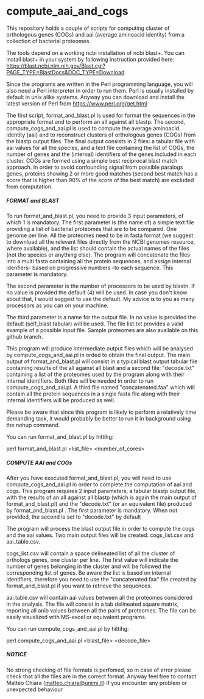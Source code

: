 # compute_aai_and_cogs
This repository holds a couple of scripts for computing cluster of orthologous genes (COGs) and aai (average aminoacid identity) from a collection of bacterial proteomes.

The tools depend on a working ncbi installation of ncbi blast+. You can install blast+ in your system by following instruction provided here: https://blast.ncbi.nlm.nih.gov/Blast.cgi?PAGE_TYPE=BlastDocs&DOC_TYPE=Download

Since the programs are written in the Perl programming language, you will also need a Perl interpreter in order to run them. Perl is usually installed by default in unix alike systems. Anyway you can download and install the latest version of Perl from https://www.perl.org/get.html

The first script, format_and_blast.pl is used for format the sequences in the appropriate format and to perform an all against all blastp. The second, compute_cogs_and_aai.pl is used to compute the average aminoacid identity (aai) and to reconstruct clusters of orthologous genes (COGs) from the blastp output files. The final output consists in 2 files: a tabular file with aai values for all the species, and a text file containing the list of COGs, the number of genes and the (internal) identifiers of the genes included in each cluster.  COGs are formed using a simple best reciprocal blast match approach. In order to avoid confounding signal from possible paralogs genes, proteins showing 2 or more good matches (second best match has a score that is higher than 90% of the score of the best match) are excluded from computation.

##### FORMAT and BLAST ##########################################################################################################

To run format_and_blast.pl, you need to provide 3 input parameters, of which 1 is mandatory. The first parameter is (the name of) a simple text file providing a list of bacterial proteomes that are to be compared. One genome per line. All the proteomes need to be in fasta format (we suggest to download all the relevant files directly from the NCBI genomes resource, where available), and the list should contain the actual names of the files (not the species or anything else). The program will concatenate the files into a multi fasta containing all the protein sequences, and assign internal idenfiers- based on progressive numbers -to each sequence.  This parameter is mandatory. 

The second parameter is the number of processors to be used by blastn. If no value is provided the default (4) will be used. In case you don't know about that, I would suggest to use the default. My advice is to you as many processors as you can on your machine.

The third parameter is a name for the output file. In no value is provided the  default (self_blast.tabular) will be used.
The file list.txt provides a valid example of a possible input file. Sample proteomes are also available on this github branch. 

This program will produce intermediate output files which will be analysed by compute_cogs_and_aai.pl in orded to obtain the final output.  The main output of format_and_blast.pl will consist in a typical blast output tabular file containing results of the all against all blast and a second file: "decode.txt" containing a list of the proteomes used by the program along with their internal identifiers. Both files will be needed in order to run compute_cogs_and_aai.pl. A third file named "concatenated.faa"
which will contain all the protein sequences in a single fasta file along with their internal identifiers will be produced
as well.

Please be aware that since this program is likely to perform a relatively time demanding task, it would probably be better to run it in background using the nohup command.

You can run format_and_blast.pl by hittihg:

perl format_and_blast.pl <list_file> <number_of_cores> <outfile>

##### COMPUTE AAI and COGs ######################################################################################################

After you have executed format_and_blast.pl, you will need to use compute_cogs_and_aai.pl in order to complete the computation of aai and cogs. This program requires 2 input parameters, a tabular blastp output file, with the results of an all against all blastp (which is again the main output of format_and_blast.pl) and the "decode.txt" (or an equivalent file) produced by format_and_blast.pl . The first parameter is mandatory. When not provided, the second is set to "decode.txt" by default

The program will process the blast output file in order to compute the cogs and the aai values.  Two main output files will be created: cogs_list.csv and aai_table.csv.

cogs_list.csv will contain a space delineated list of all the cluster of orthologs genes, one cluster per line. The first value will indicate the number of genes belonging in the cluster and will be followed the corresponding list of genes. Be aware the list is based on internal identifiers, therefore you need to use the  "concatenated.faa" file created by format_and_blast.pl if you want to retrieve the sequences.   

aai.table.csv will contain aai values between all the proteomes considered in the analysis. The file will consist in a tab delineated square matrix, reporting all anib values between all the pairs of proteomes.  The file can be easily
visualized with MS-excel or equivalent programs.

You can run compute_cogs_and_aai.pl by hittihg:

perl compute_cogs_and_aai.pl <blast_file> <decode_file>


##### NOTICE ####################################################################################################################

No strong checking of file formats is perfomed, so in case of error please check that all the files are in the correct format.
Anyway feel free to contact Matteo Chiara (matteo.chiara@unimi.it) if you encounter any problem or unexpected behaviour


